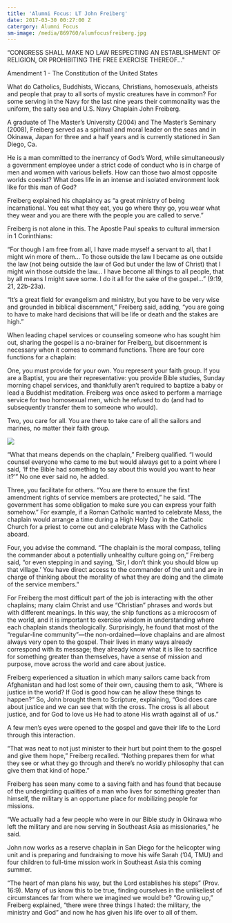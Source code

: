```yaml
---
title: 'Alumni Focus: LT John Freiberg'
date: 2017-03-30 00:27:00 Z
catergory: Alumni Focus
sm-image: /media/869760/alumfocusfreiberg.jpg
---
```



“CONGRESS SHALL MAKE NO LAW RESPECTING AN ESTABLISHMENT OF RELIGION, OR PROHIBITING THE FREE EXERCISE THEREOF..."

Amendment 1 - The Constitution of the United States

What do Catholics, Buddhists, Wiccans, Christians, homosexuals, atheists and people that pray to all sorts of mystic creatures have in common? For some serving in the Navy for the last nine years their commonality was the uniform, the salty sea and U.S. Navy Chaplain John Freiberg.

A graduate of The Master’s University (2004) and The Master’s Seminary (2008), Freiberg served as a spiritual and moral leader on the seas and in Okinawa, Japan for three and a half years and is currently stationed in San Diego, Ca.

He is a man committed to the inerrancy of God’s Word, while simultaneously a government employee under a strict code of conduct who is in charge of men and women with various beliefs. How can those two almost opposite worlds coexist? What does life in an intense and isolated environment look like for this man of God?

Freiberg explained his chaplaincy as “a great ministry of being incarnational. You eat what they eat, you go where they go, you wear what they wear and you are there with the people you are called to serve.”

Freiberg is not alone in this. The Apostle Paul speaks to cultural immersion in 1 Corinthians:

“For though I am free from all, I have made myself a servant to all, that I might win more of them… To those outside the law I became as one outside the law (not being outside the law of God but under the law of Christ) that I might win those outside the law… I have become all things to all people, that by all means I might save some. I do it all for the sake of the gospel…” (9:19, 21, 22b-23a).

“It’s a great field for evangelism and ministry, but you have to be very wise and grounded in biblical discernment,” Freiberg said, adding, “you are going to have to make hard decisions that will be life or death and the stakes are high.”

When leading chapel services or counseling someone who has sought him out, sharing the gospel is a no-brainer for Freiberg, but discernment is necessary when it comes to command functions. There are four core functions for a chaplain:

One, you must provide for your own. You represent your faith group. If you are a Baptist, you are their representative: you provide Bible studies, Sunday morning chapel services, and thankfully aren’t required to baptize a baby or lead a Buddhist meditation. Freiberg was once asked to perform a marriage service for two homosexual men, which he refused to do (and had to subsequently transfer them to someone who would).

Two, you care for all. You are there to take care of all the sailors and marines, no matter their faith group.

![](http://www.masters.edu/media/869760/alumfocusfreiberg.jpg?width=500&height=319.9052132701422)

“What that means depends on the chaplain,” Freiberg qualified. “I would counsel everyone who came to me but would always get to a point where I said, ‘If the Bible had something to say about this would you want to hear it?’” No one ever said no, he added.

Three, you facilitate for others. “You are there to ensure the first amendment rights of service members are protected,” he said. “The government has some obligation to make sure you can express your faith somehow.” For example, if a Roman Catholic wanted to celebrate Mass, the chaplain would arrange a time during a High Holy Day in the Catholic Church for a priest to come out and celebrate Mass with the Catholics aboard.

Four, you advise the command. “The chaplain is the moral compass, telling the commander about a potentially unhealthy culture going on,” Freiberg said, “or even stepping in and saying, ‘Sir, I don’t think you should blow up that village.’ You have direct access to the commander of the unit and are in charge of thinking about the morality of what they are doing and the climate of the service members.”

For Freiberg the most difficult part of the job is interacting with the other chaplains; many claim Christ and use “Christian” phrases and words but with different meanings. In this way, the ship functions as a microcosm of the world, and it is important to exercise wisdom in understanding where each chaplain stands theologically. Surprisingly, he found that most of the “regular-line community”—the non-ordained—love chaplains and are almost always very open to the gospel. Their lives in many ways already correspond with its message; they already know what it is like to sacrifice for something greater than themselves, have a sense of mission and purpose, move across the world and care about justice.

Freiberg experienced a situation in which many sailors came back from Afghanistan and had lost some of their own, causing them to ask, “Where is justice in the world? If God is good how can he allow these things to happen?” So, John brought them to Scripture, explaining, “God does care about justice and we can see that with the cross. The cross is all about justice, and for God to love us He had to atone His wrath against all of us.”

A few men’s eyes were opened to the gospel and gave their life to the Lord through this interaction.

“That was neat to not just minister to their hurt but point them to the gospel and give them hope,” Freiberg recalled. “Nothing prepares them for what they see or what they go through and there’s no worldly philosophy that can give them that kind of hope.”

Freiberg has seen many come to a saving faith and has found that because of the undergirding qualities of a man who lives for something greater than himself, the military is an opportune place for mobilizing people for missions.

“We actually had a few people who were in our Bible study in Okinawa who left the military and are now serving in Southeast Asia as missionaries,” he said.

John now works as a reserve chaplain in San Diego for the helicopter wing unit and is preparing and fundraising to move his wife Sarah (’04, TMU) and four children to full-time mission work in Southeast Asia this coming summer.

“The heart of man plans his way, but the Lord establishes his steps” (Prov. 16:9). Many of us know this to be true, finding ourselves in the unlikeliest of circumstances far from where we imagined we would be? “Growing up,” Freiberg explained, “there were three things I hated: the military, the ministry and God” and now he has given his life over to all of them.
